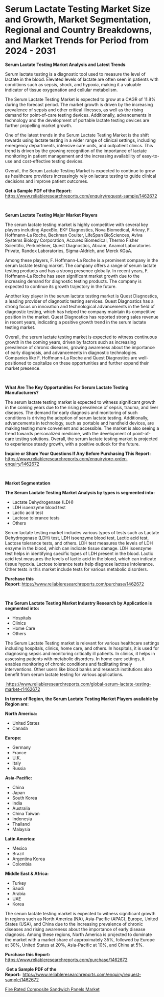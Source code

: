 <p><h1>Serum Lactate Testing Market Size and Growth, Market Segmentation, Regional and Country Breakdowns, and Market Trends for Period from 2024 -  2031</h1></p><p><strong>Serum Lactate Testing Market Analysis and Latest Trends</strong></p>
<p><p>Serum lactate testing is a diagnostic tool used to measure the level of lactate in the blood. Elevated levels of lactate are often seen in patients with conditions such as sepsis, shock, and hypoxia, making it a valuable indicator of tissue oxygenation and cellular metabolism.</p><p>The Serum Lactate Testing Market is expected to grow at a CAGR of 11.8% during the forecast period. The market growth is driven by the increasing prevalence of sepsis and other critical illnesses, as well as the rising demand for point-of-care testing devices. Additionally, advancements in technology and the development of portable lactate testing devices are further propelling market growth.</p><p>One of the latest trends in the Serum Lactate Testing Market is the shift towards using lactate testing in a wider range of clinical settings, including emergency departments, intensive care units, and outpatient clinics. This trend is driven by the growing recognition of the importance of lactate monitoring in patient management and the increasing availability of easy-to-use and cost-effective testing devices.</p><p>Overall, the Serum Lactate Testing Market is expected to continue to grow as healthcare providers increasingly rely on lactate testing to guide clinical decisions and improve patient outcomes.</p></p>
<p><strong>Get a Sample PDF of the Report:&nbsp;</strong> <a href="https://www.reliableresearchreports.com/enquiry/request-sample/1462672">https://www.reliableresearchreports.com/enquiry/request-sample/1462672</a></p>
<p>&nbsp;</p>
<p><strong>Serum Lactate Testing Major Market Players</strong></p>
<p><p>The serum lactate testing market is highly competitive with several key players including ApexBio, EKF Diagnostics, Nova Biomedical, Arkray, F. Hoffmann-La Roche, Beckman Coulter, LifeSpan BioSciences, Aviva Systems Biology Corporation, Accurex Biomedical, Thermo Fisher Scientific, PerkinElmer, Quest Diagnostics, Abcam, Anamol Laboratories Private, Randox Laboratories, Sigma-Aldrich, and Merck KGaA.</p><p>Among these players, F. Hoffmann-La Roche is a prominent company in the serum lactate testing market. The company offers a range of serum lactate testing products and has a strong presence globally. In recent years, F. Hoffmann-La Roche has seen significant market growth due to the increasing demand for diagnostic testing products. The company is expected to continue its growth trajectory in the future.</p><p>Another key player in the serum lactate testing market is Quest Diagnostics, a leading provider of diagnostic testing services. Quest Diagnostics has a strong focus on innovation and technological advancements in the field of diagnostic testing, which has helped the company maintain its competitive position in the market. Quest Diagnostics has reported strong sales revenue in recent years, indicating a positive growth trend in the serum lactate testing market.</p><p>Overall, the serum lactate testing market is expected to witness continuous growth in the coming years, driven by factors such as increasing prevalence of chronic diseases, growing awareness about the importance of early diagnosis, and advancements in diagnostic technologies. Companies like F. Hoffmann-La Roche and Quest Diagnostics are well-positioned to capitalize on these opportunities and further expand their market presence.</p></p>
<p>&nbsp;</p>
<p><strong>What Are The Key Opportunities For Serum Lactate Testing Manufacturers?</strong></p>
<p><p>The serum lactate testing market is expected to witness significant growth in the coming years due to the rising prevalence of sepsis, trauma, and liver diseases. The demand for early diagnosis and monitoring of such conditions is driving the adoption of serum lactate testing. Additionally, advancements in technology, such as portable and handheld devices, are making testing more convenient and accessible. The market is also seeing a trend towards personalized medicine, with the development of point-of-care testing solutions. Overall, the serum lactate testing market is projected to experience steady growth, with a positive outlook for the future.</p></p>
<p><strong>Inquire or Share Your Questions If Any Before Purchasing This Report:</strong> <a href="https://www.reliableresearchreports.com/enquiry/pre-order-enquiry/1462672">https://www.reliableresearchreports.com/enquiry/pre-order-enquiry/1462672</a></p>
<p>&nbsp;</p>
<p><strong>Market Segmentation</strong></p>
<p><strong>The Serum Lactate Testing Market Analysis by types is segmented into:</strong></p>
<p><ul><li>Lactate Dehydrogenase (LDH)</li><li>LDH isoenzyme blood test</li><li>Lactic acid test</li><li>Lactose tolerance tests</li><li>Others</li></ul></p>
<p><p>Serum lactate testing market includes various types of tests such as Lactate Dehydrogenase (LDH) test, LDH isoenzyme blood test, Lactic acid test, Lactose tolerance tests, and others. LDH test measures the levels of LDH enzyme in the blood, which can indicate tissue damage. LDH isoenzyme test helps in identifying specific types of LDH present in the blood. Lactic acid test measures the levels of lactic acid in the blood, which can indicate tissue hypoxia. Lactose tolerance tests help diagnose lactose intolerance. Other tests in this market include tests for various metabolic disorders.</p></p>
<p><strong>Purchase this Report:&nbsp;</strong><a href="https://www.reliableresearchreports.com/purchase/1462672">https://www.reliableresearchreports.com/purchase/1462672</a></p>
<p>&nbsp;</p>
<p><strong>The Serum Lactate Testing Market Industry Research by Application is segmented into:</strong></p>
<p><ul><li>Hospitals</li><li>Clinics</li><li>Home Care</li><li>Others</li></ul></p>
<p><p>The Serum Lactate Testing market is relevant for various healthcare settings including hospitals, clinics, home care, and others. In hospitals, it is used for diagnosing sepsis and monitoring critically ill patients. In clinics, it helps in assessing patients with metabolic disorders. In home care settings, it enables monitoring of chronic conditions and facilitating timely interventions. Other users like blood banks and research institutions also benefit from serum lactate testing for various applications.</p></p>
<p><a href="https://www.reliableresearchreports.com/global-serum-lactate-testing-market-r1462672">&nbsp;https://www.reliableresearchreports.com/global-serum-lactate-testing-market-r1462672</a></p>
<p><strong>In terms of Region, the Serum Lactate Testing Market Players available by Region are:</strong></p>
<p>
    <p> <strong> North America: </strong>
        <ul>
            <li>United States</li>
            <li>Canada</li>
        </ul>
        </p> 
    <p> <strong> Europe: </strong>
        <ul>
            <li>Germany</li>
            <li>France</li>
            <li>U.K.</li>
            <li>Italy</li>
            <li>Russia</li>
        </ul>
        </p> 
    <p> <strong> Asia-Pacific: </strong>
        <ul>
            <li>China</li>
            <li>Japan</li>
            <li>South Korea</li>
            <li>India</li>
            <li>Australia</li>
            <li>China Taiwan</li>
            <li>Indonesia</li>
            <li>Thailand</li>
            <li>Malaysia</li>
        </ul>
        </p> 
    <p> <strong> Latin America: </strong>
        <ul>
            <li>Mexico</li>
            <li>Brazil</li>
            <li>Argentina Korea</li>
            <li>Colombia</li>
        </ul>
        </p> 
    <p> <strong> Middle East & Africa: </strong>
        <ul>
            <li>Turkey</li>
            <li>Saudi</li>
            <li>Arabia</li>
            <li>UAE</li>
            <li>Korea</li>
        </ul>
    </p>
    </p>
<p><p>The serum lactate testing market is expected to witness significant growth in regions such as North America (NA), Asia-Pacific (APAC), Europe, United States (USA), and China due to the increasing prevalence of chronic diseases and rising awareness about the importance of early disease diagnosis. Among these regions, North America is projected to dominate the market with a market share of approximately 35%, followed by Europe at 30%, United States at 20%, Asia-Pacific at 10%, and China at 5%.</p></p>
<p><strong>Purchase this Report: </strong><a href="https://www.reliableresearchreports.com/purchase/1462672">https://www.reliableresearchreports.com/purchase/1462672</a></p>
<p>&nbsp;<strong>Get a Sample PDF of the Report:&nbsp;&nbsp;</strong><a href="https://www.reliableresearchreports.com/enquiry/request-sample/1462672">https://www.reliableresearchreports.com/enquiry/request-sample/1462672</a></p>
<p><strong></strong></p>
<p><p><a href="https://chivalrous-flock-a86.notion.site/Fire-Rated-Composite-Sandwich-Panels-Market-Comprehensive-Assessment-by-Type-Application-and-Geog-7e1a640c1f5040709f50d21a5328d5bb">Fire Rated Composite Sandwich Panels Market</a></p></p>